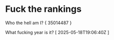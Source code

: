 # Fuck the rankings

Who the hell am I?
{ 35014487 }

What fucking year is it?
[ 2025-05-18T19:06:40Z ]
